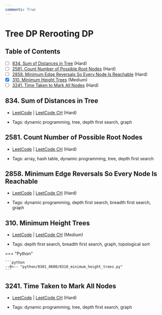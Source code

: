 ```yaml
---
comments: True
---
```


# Tree DP Rerooting DP

## Table of Contents

- [ ] [834. Sum of Distances in Tree](https://leetcode.cn/problems/sum-of-distances-in-tree/) (Hard)
- [ ] [2581. Count Number of Possible Root Nodes](https://leetcode.cn/problems/count-number-of-possible-root-nodes/) (Hard)
- [ ] [2858. Minimum Edge Reversals So Every Node Is Reachable](https://leetcode.cn/problems/minimum-edge-reversals-so-every-node-is-reachable/) (Hard)
- [x] [310. Minimum Height Trees](https://leetcode.cn/problems/minimum-height-trees/) (Medium)
- [ ] [3241. Time Taken to Mark All Nodes](https://leetcode.cn/problems/time-taken-to-mark-all-nodes/) (Hard)

## 834. Sum of Distances in Tree

-   [LeetCode](https://leetcode.com/problems/sum-of-distances-in-tree/) | [LeetCode CH](https://leetcode.cn/problems/sum-of-distances-in-tree/) (Hard)

-   Tags: dynamic programming, tree, depth first search, graph


## 2581. Count Number of Possible Root Nodes

-   [LeetCode](https://leetcode.com/problems/count-number-of-possible-root-nodes/) | [LeetCode CH](https://leetcode.cn/problems/count-number-of-possible-root-nodes/) (Hard)

-   Tags: array, hash table, dynamic programming, tree, depth first search


## 2858. Minimum Edge Reversals So Every Node Is Reachable

-   [LeetCode](https://leetcode.com/problems/minimum-edge-reversals-so-every-node-is-reachable/) | [LeetCode CH](https://leetcode.cn/problems/minimum-edge-reversals-so-every-node-is-reachable/) (Hard)

-   Tags: dynamic programming, depth first search, breadth first search, graph


## 310. Minimum Height Trees

-   [LeetCode](https://leetcode.com/problems/minimum-height-trees/) | [LeetCode CH](https://leetcode.cn/problems/minimum-height-trees/) (Medium)

-   Tags: depth first search, breadth first search, graph, topological sort

=== "Python"

    ```python
    --8<-- "python/0301_0600/0310_minimum_height_trees.py"
    ```



## 3241. Time Taken to Mark All Nodes

-   [LeetCode](https://leetcode.com/problems/time-taken-to-mark-all-nodes/) | [LeetCode CH](https://leetcode.cn/problems/time-taken-to-mark-all-nodes/) (Hard)

-   Tags: dynamic programming, tree, depth first search, graph
